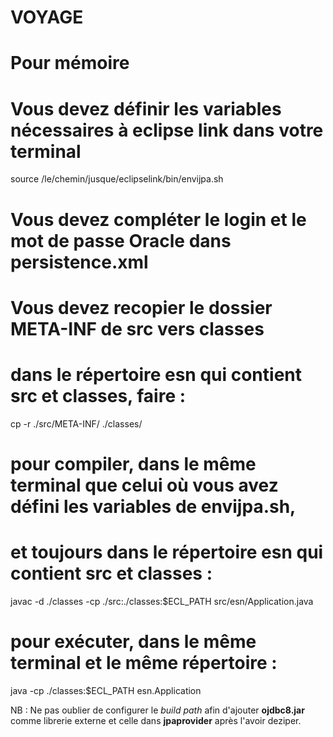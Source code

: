 # VOYAGE

# Pour mémoire
# Vous devez définir les variables nécessaires à eclipse link dans votre terminal
source /le/chemin/jusque/eclipselink/bin/envijpa.sh

# Vous devez compléter le login et le mot de passe Oracle dans persistence.xml
# Vous devez recopier le dossier META-INF de src vers classes
# dans le répertoire esn qui contient src et classes, faire :
cp -r ./src/META-INF/ ./classes/

# pour compiler, dans le même terminal que celui où vous avez défini les variables de envijpa.sh,
# et toujours dans le répertoire esn qui contient src et classes :
javac -d ./classes -cp ./src:./classes:$ECL_PATH src/esn/Application.java

# pour exécuter, dans le même terminal et le même répertoire :
java -cp ./classes:$ECL_PATH esn.Application

NB : Ne pas oublier de configurer le *build path* afin d'ajouter **ojdbc8.jar** comme librerie externe et celle dans **jpaprovider** après l'avoir deziper.